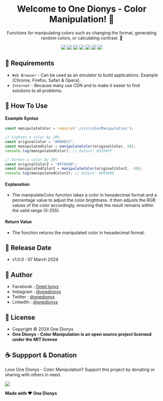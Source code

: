 <h1 align="center">Welcome to One Dionys - Color Manipulation! 👋 </h1>

<p align="center">Functions for manipulating colors such as changing the format, generating random colors, or calculating contrast. 💖 </p>

<p align="center">
<img src="https://img.shields.io/github/contributors/onedionys/onedionys-color-manipulation?style=flat-square">
<img src="https://img.shields.io/github/issues/onedionys/onedionys-color-manipulation?style=flat-square">
<img src="https://img.shields.io/github/stars/onedionys/onedionys-color-manipulation?style=flat-square"> 
<img src="https://img.shields.io/github/forks/onedionys/onedionys-color-manipulation?style=flat-square">
<img src="https://img.shields.io/github/last-commit/onedionys/onedionys-color-manipulation.svg?style=flat-square">
<img src="https://img.shields.io/github/languages/code-size/onedionys/onedionys-color-manipulation?style=flat-square">
<img src="https://img.shields.io/github/license/onedionys/onedionys-color-manipulation?style=flat-square">
</p>

## 💾 Requirements

* `Web Browser` - Can be used as an emulator to build applications. Example [Chrome, Firefox, Safari & Opera].
* `Internet` - Because many use CDN and to make it easier to find solutions to all problems.

## 🎯 How To Use

#### Example Syntax

```javascript
const manipulateColor = require('./src/colorManipulation');

// Lighten a color by 20%
const originalColor = "#0066CC";
const manipulatedColor = manipulateColor(originalColor, 20);
console.log(manipulatedColor); // Output: #3399FF

// Darken a color by 30%
const originalColor2 = "#FFA500";
const manipulatedColor2 = manipulateColor(originalColor2, -30);
console.log(manipulatedColor2); // Output: #804000
```

#### Explanation

* The manipulateColor function takes a color in hexadecimal format and a percentage value to adjust the color brightness. It then adjusts the RGB values of the color accordingly, ensuring that the result remains within the valid range (0-255).

#### Return Value

* The function returns the manipulated color in hexadecimal format.

## 📆 Release Date

* v1.0.0 : 07 March 2024

## 🧑 Author

* Facebook : <a href="https://www.facebook.com/theonedionys"> Oned Ionys</a>
* Instagram : <a href="https://www.instagram.com/onedionys/"> @onedionys</a>
* Twitter : <a href="https://twitter.com/onedionys"> @onedionys</a>
* LinkedIn :  <a href="https://www.linkedin.com/in/onedionys/"> @onedionys</a>

## 📝 License

* Copyright © 2024 One Dionys
* **One Dionys - Color Manipulation is an open source project licensed under the MIT license**

## ☕️ Suppport & Donation

Love One Dionys - Color Manipulation? Support this project by donating or sharing with others in need.

<a href="https://www.buymeacoffee.com/onedionys"><img src="https://img.shields.io/badge/Buy_Me_A_Coffee-FFDD00?style=for-the-badge&logo=buy-me-a-coffee&logoColor=black"/> </a>

**Made with ❤️ One Dionys**

